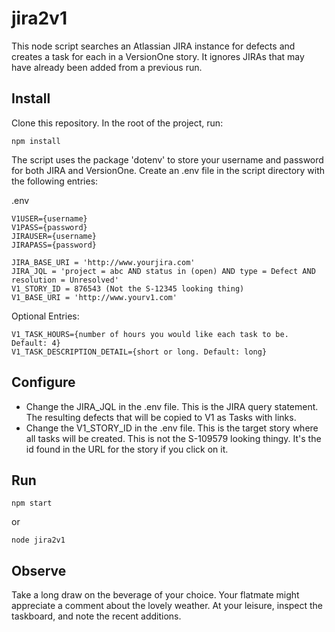 # jira2v1

This node script searches an Atlassian JIRA instance for defects and creates a task for each in a VersionOne story. It ignores JIRAs that may have already been added from a previous run.

## Install

Clone this repository. In the root of the project, run:

`npm install`

The script uses the package 'dotenv' to store your username and password for both JIRA and VersionOne. Create an .env file in the script directory with the following entries:

.env

```
V1USER={username}
V1PASS={password}
JIRAUSER={username}
JIRAPASS={password}

JIRA_BASE_URI = 'http://www.yourjira.com'
JIRA_JQL = 'project = abc AND status in (open) AND type = Defect AND resolution = Unresolved'
V1_STORY_ID = 876543 (Not the S-12345 looking thing)
V1_BASE_URI = 'http://www.yourv1.com'
```

Optional Entries:

```
V1_TASK_HOURS={number of hours you would like each task to be. Default: 4}
V1_TASK_DESCRIPTION_DETAIL={short or long. Default: long}
```

## Configure

* Change the JIRA_JQL in the .env file. This is the JIRA query statement. The resulting defects that will be copied to V1 as Tasks with links.
* Change the V1_STORY_ID in the .env file. This is the target story where all tasks will be created. This is not the S-109579 looking thingy. It's the id found in the URL for the story if you click on it.


## Run

```
npm start
```

or

```
node jira2v1
```

## Observe

Take a long draw on the beverage of your choice. Your flatmate might appreciate a comment about the lovely weather. At your leisure, inspect the taskboard, and note the recent additions.
